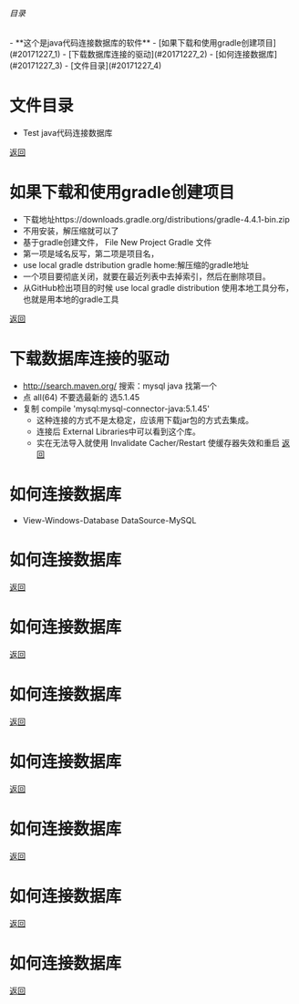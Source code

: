 

<h6 id="20171227_0">目录</h6>
- **这个是java代码连接数据库的软件**
- [如果下载和使用gradle创建项目](#20171227_1)
- [下载数据库连接的驱动](#20171227_2)
- [如何连接数据库](#20171227_3)
- [文件目录](#20171227_4)

<h1 id="20171227_4">文件目录</h1>

- Test java代码连接数据库

[返回](#20171227_0)
<h1 id="20171227_1">如果下载和使用gradle创建项目</h1>

- 下载地址https://downloads.gradle.org/distributions/gradle-4.4.1-bin.zip
- 不用安装，解压缩就可以了
- 基于gradle创建文件， File New Project Gradle 文件
-  第一项是域名反写，第二项是项目名， 
- use local gradle dstribution
  gradle home:解压缩的gradle地址
- 一个项目要彻底关闭，就要在最近列表中去掉索引，然后在删除项目。
- 从GitHub检出项目的时候 use local gradle distribution 
使用本地工具分布，也就是用本地的gradle工具

[返回](#20171227_0)

<h1 id="20171227_2">下载数据库连接的驱动</h1>

- http://search.maven.org/  搜索：mysql java  找第一个
- 点 all(64) 不要选最新的 选5.1.45
- 复制 compile 'mysql:mysql-connector-java:5.1.45' 
    - 这种连接的方式不是太稳定，应该用下载jar包的方式去集成。
    - 连接后 External Libraries中可以看到这个库。
    - 实在无法导入就使用 Invalidate Cacher/Restart  使缓存器失效和重启
    [返回](#20171227_0)
    
<h1 id="20171227_3">如何连接数据库</h1>

- View-Windows-Database  DataSource-MySQL


<h1 id="20171227_3">如何连接数据库</h1>

[返回](#20171227_0)<h1 id="20171227_3">如何连接数据库</h1>

[返回](#20171227_0)<h1 id="20171227_3">如何连接数据库</h1>

[返回](#20171227_0)<h1 id="20171227_3">如何连接数据库</h1>

[返回](#20171227_0)<h1 id="20171227_3">如何连接数据库</h1>

[返回](#20171227_0)<h1 id="20171227_3">如何连接数据库</h1>

[返回](#20171227_0)<h1 id="20171227_3">如何连接数据库</h1>

[返回](#20171227_0)